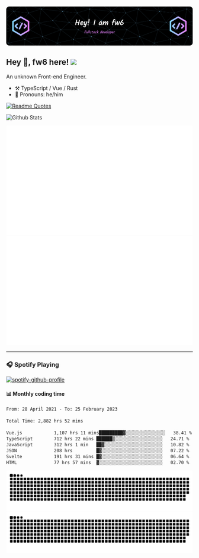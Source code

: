 ![Header](github-header-image.png)

## Hey 👋, fw6 here! <img src="https://github.githubassets.com/images/mona-whisper.gif" height="24" />


An unknown Front-end Engineer.

-   :hammer_and_pick: TypeScript / Vue / Rust
-   :man: Pronouns: he/him


[![Readme Quotes](https://quotes-github-readme.vercel.app/api?type=horizontal&theme=algolia)](https://github.com/piyushsuthar/github-readme-quotes)



![Github Stats](https://github-readme-stats.vercel.app/api?username=fw6&bg_color=30,e96443,904e95&title_color=fff&text_color=fff)

![](https://raw.githubusercontent.com/fw6/github-stats-transparent/output/generated/overview.svg)
![](https://raw.githubusercontent.com/fw6/github-stats-transparent/output/generated/languages.svg)


---

### 🎧 Spotify Playing

<!-- ![spotify-github-profile](/img/default.svg) -->

[![spotify-github-profile](https://spotify-github-profile.vercel.app/api/view?uid=r6wn4hdvypv0lkzyrj0e0pjct&cover_image=true&theme=default&bar_color=53b14f&bar_color_cover=true)](https://github.com/kittinan/spotify-github-profile)
#### :bar_chart: Monthly coding time

<!--START_SECTION:waka-->

```text
From: 28 April 2021 - To: 25 February 2023

Total Time: 2,882 hrs 52 mins

Vue.js            1,107 hrs 11 mins█████████▓░░░░░░░░░░░░░░░   38.41 %
TypeScript        712 hrs 22 mins ██████▒░░░░░░░░░░░░░░░░░░   24.71 %
JavaScript        312 hrs 1 min   ██▓░░░░░░░░░░░░░░░░░░░░░░   10.82 %
JSON              208 hrs         █▓░░░░░░░░░░░░░░░░░░░░░░░   07.22 %
Svelte            191 hrs 31 mins █▓░░░░░░░░░░░░░░░░░░░░░░░   06.64 %
HTML              77 hrs 57 mins  ▓░░░░░░░░░░░░░░░░░░░░░░░░   02.70 %
```

<!--END_SECTION:waka-->




![github contribution grid snake animation](https://raw.githubusercontent.com/platane/platane/output/github-contribution-grid-snake-dark.svg#gh-dark-mode-only)![github contribution grid snake animation](https://raw.githubusercontent.com/platane/platane/output/github-contribution-grid-snake.svg#gh-light-mode-only)
